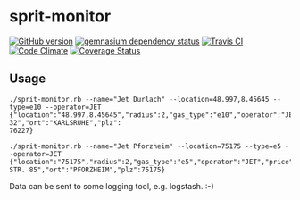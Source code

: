 sprit-monitor
=============

[![GitHub version](https://badge.fury.io/gh/herrphon%2Fsprit-monitor.png)](http://badge.fury.io/gh/)
[![gemnasium dependency status](https://gemnasium.com/herrphon/sprit-monitor.png)](https://gemnasium.com/herrphon/sprit-monitor)
[![Travis CI](https://travis-ci.org/herrphon/sprit-monitor.png)](https://travis-ci.org/herrphon/sprit-monitor)
[![Code Climate](https://codeclimate.com/repos/52fe0531e30ba05ab20094ad/badges/00289cf9d4bd5c3fed9b/gpa.png)](https://codeclimate.com/repos/52fe0531e30ba05ab20094ad/feed)
[![Coverage Status](https://coveralls.io/repos/herrphon/sprit-monitor/badge.png?branch=master)](https://coveralls.io/r/herrphon/sprit-monitor?branch=master)



Usage
-----


```
./sprit-monitor.rb --name="Jet Durlach" --location=48.997,8.45645 --type=e10 --operator=JET
{"location":"48.997,8.45645","radius":2,"gas_type":"e10","operator":"JET","price":1.489,"laengengrad":8.45645,"breitengrad":48.997,"strasse":"KILLISFELDSTR. 32","ort":"KARLSRUHE","plz":
76227}

./sprit-monitor.rb --name="Jet Pforzheim" --location=75175 --type=e5 --operator=JET
{"location":"75175","radius":2,"gas_type":"e5","operator":"JET","price":1.559,"laengengrad":8.72514,"breitengrad":48.8985,"strasse":"EUTINGER STR. 85","ort":"PFORZHEIM","plz":75175}
```

Data can be sent to some logging tool, e.g. logstash. :-)